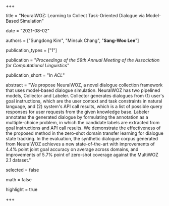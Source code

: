 +++

title = "NeuralWOZ: Learning to Collect Task-Oriented Dialogue via Model-Based Simulation"

date = "2021-08-02"

authors = ["Sungdong Kim", "Minsuk Chang", "**Sang-Woo Lee**"]

publication_types = ["1"]

publication = "*Proceedings of the 59th Annual Meeting of the Association for Computational Linguistics*"

publication_short = "In *ACL*"

abstract = "We propose NeuralWOZ, a novel dialogue collection framework that uses model-based dialogue simulation. NeuralWOZ has two pipelined models, Collector and Labeler. Collector generates dialogues from (1) user's goal instructions, which are the user context and task constraints in natural language, and (2) system's API call results, which is a list of possible query responses for user requests from the given knowledge base. Labeler annotates the generated dialogue by formulating the annotation as a multiple-choice problem, in which the candidate labels are extracted from goal instructions and API call results. We demonstrate the effectiveness of the proposed method in the zero-shot domain transfer learning for dialogue state tracking. In the evaluation, the synthetic dialogue corpus generated from NeuralWOZ achieves a new state-of-the-art with improvements of 4.4% point joint goal accuracy on average across domains, and improvements of 5.7% point of zero-shot coverage against the MultiWOZ 2.1 dataset."

selected = false

math = false

highlight = true


+++

